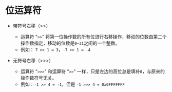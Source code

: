 # 位运算符

- 带符号右移（>>）

  - 运算符 "`>>`" 将第一位操作数的所有位进行右移操作，移动的位数由第二个操作数指定，移动的位数是`0~31`之间的一个整数。
  - 例如： `7 >> 1 = 3`，`-7 >> 1 = -4`

- 无符号右移（>>>）
  - 运算符 "`>>>`" 和运算符 "`>>`" 一样，只是左边的高位总是填补`0`，与原来的操作数符号无关。
  - 例如：`-1 >> 4 = -1`，但是 `-1 >>> 4 = 0x0FFFFFFF`
